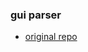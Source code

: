 ### gui parser

- [original repo](https://github.com/electron-react-boilerplate/electron-react-boilerplate)
